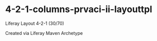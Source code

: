 # 4-2-1-columns-prvaci-ii-layouttpl

Liferay Layout 4-2-1 (30/70)

Created via Liferay Maven Archetype